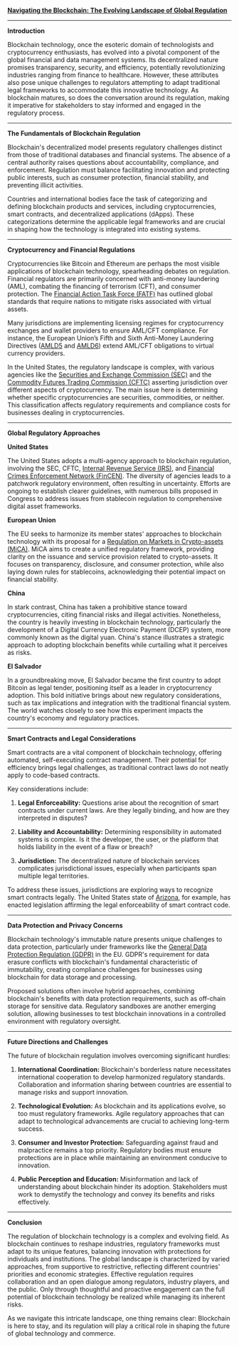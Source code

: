[**Navigating the Blockchain: The Evolving Landscape of Global Regulation**](#)

---

**Introduction**

Blockchain technology, once the esoteric domain of technologists and cryptocurrency enthusiasts, has evolved into a pivotal component of the global financial and data management systems. Its decentralized nature promises transparency, security, and efficiency, potentially revolutionizing industries ranging from finance to healthcare. However, these attributes also pose unique challenges to regulators attempting to adapt traditional legal frameworks to accommodate this innovative technology. As blockchain matures, so does the conversation around its regulation, making it imperative for stakeholders to stay informed and engaged in the regulatory process.

---

**The Fundamentals of Blockchain Regulation**

Blockchain's decentralized model presents regulatory challenges distinct from those of traditional databases and financial systems. The absence of a central authority raises questions about accountability, compliance, and enforcement. Regulation must balance facilitating innovation and protecting public interests, such as consumer protection, financial stability, and preventing illicit activities.

Countries and international bodies face the task of categorizing and defining blockchain products and services, including cryptocurrencies, smart contracts, and decentralized applications (dApps). These categorizations determine the applicable legal frameworks and are crucial in shaping how the technology is integrated into existing systems.

---

**Cryptocurrency and Financial Regulations**

Cryptocurrencies like Bitcoin and Ethereum are perhaps the most visible applications of blockchain technology, spearheading debates on regulation. Financial regulators are primarily concerned with anti-money laundering (AML), combating the financing of terrorism (CFT), and consumer protection. The [Financial Action Task Force (FATF)](https://www.fatf-gafi.org/) has outlined global standards that require nations to mitigate risks associated with virtual assets.

Many jurisdictions are implementing licensing regimes for cryptocurrency exchanges and wallet providers to ensure AML/CFT compliance. For instance, the European Union’s Fifth and Sixth Anti-Money Laundering Directives ([AMLD5](https://eur-lex.europa.eu/legal-content/EN/TXT/?uri=CELEX%3A32018L0843) and [AMLD6](https://eur-lex.europa.eu/legal-content/EN/TXT/?uri=CELEX%3A32018L0848)) extend AML/CFT obligations to virtual currency providers.

In the United States, the regulatory landscape is complex, with various agencies like the [Securities and Exchange Commission (SEC)](https://www.sec.gov/) and the [Commodity Futures Trading Commission (CFTC)](https://www.cftc.gov/) asserting jurisdiction over different aspects of cryptocurrency. The main issue here is determining whether specific cryptocurrencies are securities, commodities, or neither. This classification affects regulatory requirements and compliance costs for businesses dealing in cryptocurrencies.

---

**Global Regulatory Approaches**

**United States**

The United States adopts a multi-agency approach to blockchain regulation, involving the SEC, CFTC, [Internal Revenue Service (IRS)](https://www.irs.gov/), and [Financial Crimes Enforcement Network (FinCEN)](https://www.fincen.gov/). The diversity of agencies leads to a patchwork regulatory environment, often resulting in uncertainty. Efforts are ongoing to establish clearer guidelines, with numerous bills proposed in Congress to address issues from stablecoin regulation to comprehensive digital asset frameworks.

**European Union**

The EU seeks to harmonize its member states' approaches to blockchain technology with its proposal for a [Regulation on Markets in Crypto-assets (MiCA)](https://ec.europa.eu/info/publications/200924-crypto-assets_en). MiCA aims to create a unified regulatory framework, providing clarity on the issuance and service provision related to crypto-assets. It focuses on transparency, disclosure, and consumer protection, while also laying down rules for stablecoins, acknowledging their potential impact on financial stability.

**China**

In stark contrast, China has taken a prohibitive stance toward cryptocurrencies, citing financial risks and illegal activities. Nonetheless, the country is heavily investing in blockchain technology, particularly the development of a Digital Currency Electronic Payment (DCEP) system, more commonly known as the digital yuan. China's stance illustrates a strategic approach to adopting blockchain benefits while curtailing what it perceives as risks.

**El Salvador**

In a groundbreaking move, El Salvador became the first country to adopt Bitcoin as legal tender, positioning itself as a leader in cryptocurrency adoption. This bold initiative brings about new regulatory considerations, such as tax implications and integration with the traditional financial system. The world watches closely to see how this experiment impacts the country's economy and regulatory practices.

---

**Smart Contracts and Legal Considerations**

Smart contracts are a vital component of blockchain technology, offering automated, self-executing contract management. Their potential for efficiency brings legal challenges, as traditional contract laws do not neatly apply to code-based contracts.

Key considerations include:

1. **Legal Enforceability:** Questions arise about the recognition of smart contracts under current laws. Are they legally binding, and how are they interpreted in disputes?
   
2. **Liability and Accountability:** Determining responsibility in automated systems is complex. Is it the developer, the user, or the platform that holds liability in the event of a flaw or breach?

3. **Jurisdiction:** The decentralized nature of blockchain services complicates jurisdictional issues, especially when participants span multiple legal territories. 

To address these issues, jurisdictions are exploring ways to recognize smart contracts legally. The United States state of [Arizona](https://www.azleg.gov/), for example, has enacted legislation affirming the legal enforceability of smart contract code.

---

**Data Protection and Privacy Concerns**

Blockchain technology's immutable nature presents unique challenges to data protection, particularly under frameworks like the [General Data Protection Regulation (GDPR)](https://gdpr-info.eu/) in the EU. GDPR's requirement for data erasure conflicts with blockchain's fundamental characteristic of immutability, creating compliance challenges for businesses using blockchain for data storage and processing.

Proposed solutions often involve hybrid approaches, combining blockchain's benefits with data protection requirements, such as off-chain storage for sensitive data. Regulatory sandboxes are another emerging solution, allowing businesses to test blockchain innovations in a controlled environment with regulatory oversight.

---

**Future Directions and Challenges**

The future of blockchain regulation involves overcoming significant hurdles:

1. **International Coordination:** Blockchain's borderless nature necessitates international cooperation to develop harmonized regulatory standards. Collaboration and information sharing between countries are essential to manage risks and support innovation.

2. **Technological Evolution:** As blockchain and its applications evolve, so too must regulatory frameworks. Agile regulatory approaches that can adapt to technological advancements are crucial to achieving long-term success.

3. **Consumer and Investor Protection:** Safeguarding against fraud and malpractice remains a top priority. Regulatory bodies must ensure protections are in place while maintaining an environment conducive to innovation.

4. **Public Perception and Education:** Misinformation and lack of understanding about blockchain hinder its adoption. Stakeholders must work to demystify the technology and convey its benefits and risks effectively.

---

**Conclusion**

The regulation of blockchain technology is a complex and evolving field. As blockchain continues to reshape industries, regulatory frameworks must adapt to its unique features, balancing innovation with protections for individuals and institutions. The global landscape is characterized by varied approaches, from supportive to restrictive, reflecting different countries' priorities and economic strategies. Effective regulation requires collaboration and an open dialogue among regulators, industry players, and the public. Only through thoughtful and proactive engagement can the full potential of blockchain technology be realized while managing its inherent risks. 

As we navigate this intricate landscape, one thing remains clear: Blockchain is here to stay, and its regulation will play a critical role in shaping the future of global technology and commerce.